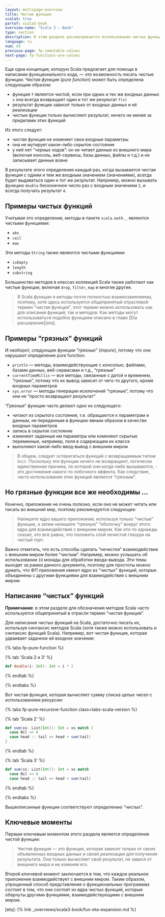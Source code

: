 ```yaml
---
layout: multipage-overview
title: Чистые функции
scala3: true
partof: scala3-book
overview-name: "Scala 3 — Book"
type: section
description: В этом разделе рассматривается использование чистых функций в функциональном программировании.
language: ru
num: 43
previous-page: fp-immutable-values
next-page: fp-functions-are-values
---
```



Еще одна концепция, которую Scala предлагает для помощи в написании функционального кода, — это возможность писать чистые функции. 
_Чистая функция_ (_pure function_) может быть определена следующим образом:

- функция `f` является чистой, если при одних и тех же входных данных `x` она всегда возвращает один и тот же результат `f(x)`
- результат функции зависит _только_ от входных данных и её реализации
- чистые функции только вычисляют результат, ничего не меняя за пределами этих функций

Из этого следует:

- чистая функция не изменяет свои входные параметры
- она не мутирует какое-либо скрытое состояние
- у неё нет “черных ходов”: он не читает данные из внешнего мира (включая консоль, веб-сервисы, базы данных, файлы и т.д.) 
  и не записывает данные вовне

В результате этого определения каждый раз, когда вызывается чистая функция с одним и тем же входным значением (значениями), 
всегда будет выдаваться один и тот же результат. 
Например, можно вызывать функцию `double` бесконечное число раз с входным значением `2`, и всегда получать результат `4`.


## Примеры чистых функций

Учитывая это определение, методы в пакете `scala.math._` являются чистыми функциями:

- `abs`
- `ceil`
- `max`

Эти методы `String` также являются чистыми функциями:

- `isEmpty`
- `length`
- `substring`

Большинство методов в классах коллекций Scala также работают как чистые функции, 
включая `drop`, `filter`, `map` и многие другие.

> В Scala _функции_ и _методы_ почти полностью взаимозаменяемы, 
> поэтому, хотя здесь используется общепринятый отраслевой термин “чистая функция”, 
> этот термин можно использовать как для описания функций, так и методов. 
> Как методы могут использоваться подобно функциям описано в главе [Eta расширение][eta].


## Примеры “грязных” функций

И наоборот, следующие функции “_грязные_” (_impure_), потому что они нарушают определение pure function:

- `println` — методы, взаимодействующие с консолью, файлами, базами данных, веб-сервисами и т.д., “грязные”
- `currentTimeMillis` — все методы, связанные с датой и временем, “грязные”, 
  потому что их вывод зависит от чего-то другого, кроме входных параметров
- `sys.error` — методы генерации исключений “грязные”, потому что они не “просто возвращают результат”

“Грязные” функции часто делают одно из следующего:

- читают из скрытого состояния, т.е. обращаются к параметрам и данным, 
  не переданным в функцию явным образом в качестве входных параметров
- запись в скрытое состояние
- изменяют заданные им параметры или изменяют скрытые переменные, например, поля в содержащем их классе
- выполняют какой-либо ввод-вывод с внешним миром

> В общем, следует остерегаться функций с возвращаемым типом `Unit`. 
> Поскольку эти функции ничего не возвращают, логически единственная причина, по которой они когда-либо вызываются, - 
> это достижение какого-то побочного эффекта. 
> Как следствие, часто использование этих функций является “грязным”.


## Но грязные функции все же необходимы ...

Конечно, приложение не очень полезно, если оно не может читать или писать во внешний мир, поэтому рекомендуется следующее:

> Напишите ядро вашего приложения, используя только “чистые” функции, 
> а затем напишите “грязную” “оболочку” вокруг этого ядра для взаимодействия с внешним миром. 
> Как кто-то однажды сказал, это все равно, что положить слой нечистой глазури на чистый торт.

Важно отметить, что есть способы сделать “нечистое” взаимодействие с внешним миром более “чистым”. 
Например, можно услышать об использовании `IO` монады для обработки ввода-вывода. 
Эти темы выходят за рамки данного документа, поэтому для простоты можно думать, 
что ФП приложения имеют ядро из “чистых” функций, 
которые объединены с другими функциями для взаимодействия с внешним миром.


## Написание “чистых” функций

**Примечание**: в этом разделе для обозначения методов Scala часто используется общепринятый в отрасли термин “чистая функция”.

Для написания чистых функций на Scala, достаточно писать их, 
используя синтаксис методов Scala (хотя также можно использовать и синтаксис функций Scala). 
Например, вот чистая функция, которая удваивает заданное ей входное значение:

{% tabs fp-pure-function %}

{% tab 'Scala 2 и 3' %}
```scala
def double(i: Int): Int = i * 2
```
{% endtab %}

{% endtabs %}

Вот чистая функция, которая вычисляет сумму списка целых чисел с использованием рекурсии:

{% tabs fp-pure-recursive-function class=tabs-scala-version %}

{% tab 'Scala 2' %}
```scala
def sum(xs: List[Int]): Int = xs match {
  case Nil => 0
  case head :: tail => head + sum(tail)
}
```
{% endtab %}

{% tab 'Scala 3' %}
```scala
def sum(xs: List[Int]): Int = xs match
  case Nil => 0
  case head :: tail => head + sum(tail)
```
{% endtab %}

{% endtabs %}

Вышеописанные функции соответствуют определению “чистых”.


## Ключевые моменты

Первым ключевым моментом этого раздела является определение чистой функции:

> _Чистая функция_ — это функция, которая зависит только от своих объявленных входных данных 
> и своей реализации для получения результата. 
> Она только вычисляет свой результат, не завися от внешнего мира и не изменяя его.

Второй ключевой момент заключается в том, что каждое реальное приложение взаимодействует с внешним миром. 
Таким образом, упрощенный способ представления о функциональных программах состоит в том, 
что они состоят из ядра чистых функций, которые обернуты другими функциями, взаимодействующими с внешним миром.


[eta]: {% link _overviews/scala3-book/fun-eta-expansion.md %}
